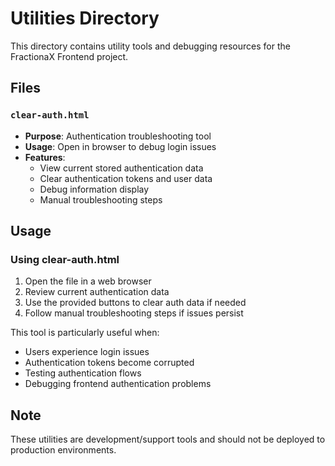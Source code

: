 # Utilities Directory

This directory contains utility tools and debugging resources for the FractionaX Frontend project.

## Files

### `clear-auth.html`
- **Purpose**: Authentication troubleshooting tool
- **Usage**: Open in browser to debug login issues
- **Features**:
  - View current stored authentication data
  - Clear authentication tokens and user data
  - Debug information display
  - Manual troubleshooting steps

## Usage

### Using clear-auth.html

1. Open the file in a web browser
2. Review current authentication data
3. Use the provided buttons to clear auth data if needed
4. Follow manual troubleshooting steps if issues persist

This tool is particularly useful when:
- Users experience login issues
- Authentication tokens become corrupted
- Testing authentication flows
- Debugging frontend authentication problems

## Note

These utilities are development/support tools and should not be deployed to production environments.
